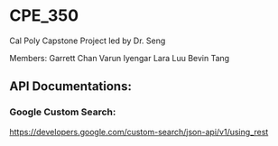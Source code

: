 # CPE_350
Cal Poly Capstone Project led by Dr. Seng

Members:
Garrett Chan
Varun Iyengar
Lara Luu
Bevin Tang

## API Documentations:
### Google Custom Search:
https://developers.google.com/custom-search/json-api/v1/using_rest

